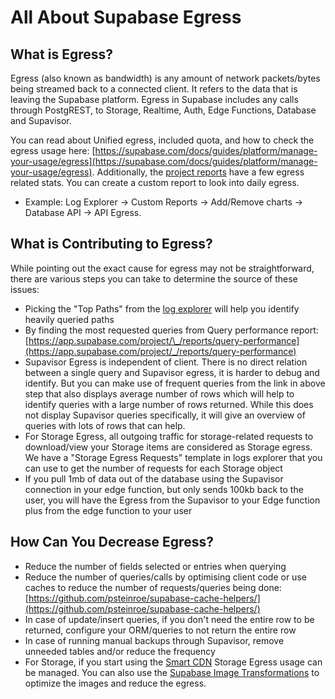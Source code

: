 # All About Supabase Egress

## What is Egress?

Egress (also known as bandwidth) is any amount of network packets/bytes being streamed back to a connected client. It refers to the data that is leaving the Supabase platform. Egress in Supabase includes any calls through PostgREST, to Storage, Realtime, Auth, Edge Functions, Database and Supavisor.

You can read about Unified egress, included quota, and how to check the egress usage here: [https://supabase.com/docs/guides/platform/manage-your-usage/egress](https://supabase.com/docs/guides/platform/manage-your-usage/egress). Additionally, the [project reports](https://supabase.com/dashboard/project/_/reports) have a few egress related stats. You can create a custom report to look into daily egress.

- Example: Log Explorer -> Custom Reports -> Add/Remove charts -> Database API -> API Egress.

## What is Contributing to Egress?

While pointing out the exact cause for egress may not be straightforward, there are various steps you can take to determine the source of these issues:

- Picking the "Top Paths" from the [log explorer](https://app.supabase.com/project/_/logs/explorer/templates) will help you identify heavily queried paths
- By finding the most requested queries from Query performance report: [https://app.supabase.com/project/\_/reports/query-performance](https://app.supabase.com/project/_/reports/query-performance)
- Supavisor Egress is independent of client. There is no direct relation between a single query and Supavisor egress, it is harder to debug and identify. But you can make use of frequent queries from the link in above step that also displays average number of rows which will help to identify queries with a large number of rows returned. While this does not display Supavisor queries specifically, it will give an overview of queries with lots of rows that can help.
- For Storage Egress, all outgoing traffic for storage-related requests to download/view your Storage items are considered as Storage egress. We have a "Storage Egress Requests" template in logs explorer that you can use to get the number of requests for each Storage object
- If you pull 1mb of data out of the database using the Supavisor connection in your edge function, but only sends 100kb back to the user, you will have the Egress from the Supavisor to your Edge function plus from the edge function to your user

## How Can You Decrease Egress?

- Reduce the number of fields selected or entries when querying
- Reduce the number of queries/calls by optimising client code or use caches to reduce the number of requests/queries being done: [https://github.com/psteinroe/supabase-cache-helpers/](https://github.com/psteinroe/supabase-cache-helpers/)
- In case of update/insert queries, if you don't need the entire row to be returned, configure your ORM/queries to not return the entire row
- In case of running manual backups through Supavisor, remove unneeded tables and/or reduce the frequency
- For Storage, if you start using the [Smart CDN](https://supabase.com/docs/guides/storage/cdn/smart-cdn) Storage Egress usage can be managed. You can also use the [Supabase Image Transformations](https://supabase.com/docs/guides/storage/image-transformations) to optimize the images and reduce the egress.
